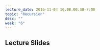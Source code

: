 ```yaml
---
lecture_date: 2016-11-04 10:00:00.00-7:00
topic: "Recursion"
desc: ""
week: "6"
---
```


## Lecture Slides